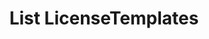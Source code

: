 ---
title: List LicenseTemplates
excerpt: Retrieve a paginated, filtered list of LicenseTemplates
api:
  file: temp_swagger.json
  operationId: post_api-v3-licenses-templates
hidden: false
---
